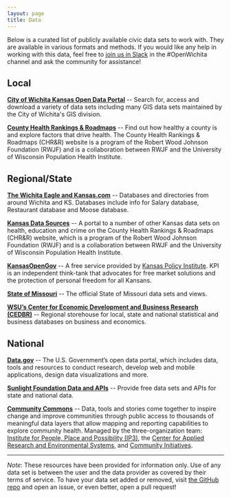 ```yaml
---
layout: page
title: Data
---
```


Below is a curated list of publicly available civic data sets to work with. They
are available in various formats and methods. If you would like any help in
working with this data, feel free to [join us in
Slack](https://devict-slackin.herokuapp.com) in the #OpenWichita channel and ask the community for
assistance!

## Local

**[City of Wichita Kansas Open Data Portal](https://opendata.wichita.gov)**
-- Search for, access and download a variety of data sets including many
GIS data sets maintained by the City of Wichita's GIS division.

**[County Health Rankings &
Roadmaps](https://www.countyhealthrankings.org/app)** --
Find out how healthy a county is and explore factors that drive health. The
County Health Rankings & Roadmaps (CHR&R) website is a program of the Robert
Wood Johnson Foundation (RWJF) and is a collaboration between RWJF and the
University of Wisconsin Population Health Institute.

## Regional/State

**[The Wichita Eagle and
Kansas.com](https://kansas.com/site-services/databases)** -- Databases and
directories from around Wichita and KS. Databases include info for Salary
database, Restaurant database and Moose database.

**[Kansas Data
Sources](https://www.countyhealthrankings.org/using-the-rankings-data/finding-more-data/kansas)**
-- A portal to a number of other Kansas data sets on health, education and crime
on the County Health Rankings & Roadmaps (CHR&R) website, which is a program of
the Robert Wood Johnson Foundation (RWJF) and is a collaboration between RWJF
and the University of Wisconsin Population Health Institute.

**[KansasOpenGov](https://www.kansasopengov.org/)** -- A free service provided by
[Kansas Policy Institute](https://www.kansaspolicy.org/).  KPI is an independent
think-tank that advocates for free market solutions and the protection of
personal freedom for all Kansans.

**[State of Missouri](https://data.mo.gov/)** -- The official State of Missouri
data sets and views.

**[WSU’s Center for Economic Development and Business Research
(CEDBR)](https://www.cedbr.org/index.php?option=com_content&view=article&id=719&Itemid=77)**
-- Regional storehouse for local, state and national statistical and business
databases on business and economics.

## National

**[Data.gov](https://data.gov/)** -- The U.S. Government’s open data portal,
which includes data, tools and resources to conduct research, develop web and
mobile applications, design data visualizations and more.

**[Sunlight Foundation Data and APIs](https://sunlightfoundation.com/api/)** --
Provide free data sets and APIs for state and national data.

**[Community Commons](https://www.communitycommons.org/maps-data/)** -- Data,
tools and stories come together to inspire change and improve communities
through public access to thousands of meaningful data layers that allow mapping
and reporting capabilities to explore community health. Managed by the
three-organization team: [Institute for People, Place and Possibility
(IP3)](https://www.i-p3.org/), the [Center for Applied Research and Environmental
Systems](https://www.cares.missouri.edu/), and [Community
Initiatives](https://www.communityinitiatives.com/).

---

_Note_: These resources have been provided for information only. Use of any data
set is between the user and the data provider as covered by their terms of
service. To have your data set added or removed, visit [the GitHub
repo](https://github.com/openwichita/openwichita.org/issues) and open an issue,
or even better, open a pull request!
